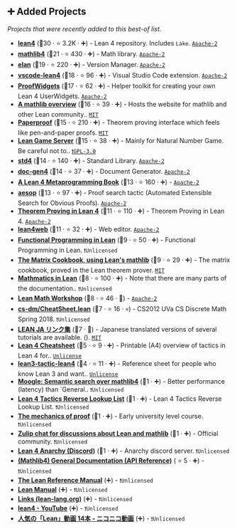 ## ➕ Added Projects

_Projects that were recently added to this best-of list._

- <b><a href="https://github.com/leanprover/lean4">lean4</a></b> (🥇30 ·  ⭐ 3.2K · ➕) - Lean 4 repository. Includes `Lake`. <code><a href="http://bit.ly/3nYMfla">Apache-2</a></code>
- <b><a href="https://github.com/leanprover-community/mathlib4">mathlib4</a></b> (🥈21 ·  ⭐ 430 · ➕) - Math library. <code><a href="http://bit.ly/3nYMfla">Apache-2</a></code>
- <b><a href="https://github.com/leanprover/elan">elan</a></b> (🥉19 ·  ⭐ 220 · ➕) - Version Manager. <code><a href="http://bit.ly/3nYMfla">Apache-2</a></code>
- <b><a href="https://github.com/leanprover/vscode-lean4">vscode-lean4</a></b> (🥇18 ·  ⭐ 96 · ➕) - Visual Studio Code extension. <code><a href="http://bit.ly/3nYMfla">Apache-2</a></code>
- <b><a href="https://github.com/leanprover-community/ProofWidgets4">ProofWidgets</a></b> (🥇17 ·  ⭐ 62 · ➕) - Helper toolkit for creating your own Lean 4 UserWidgets. <code><a href="http://bit.ly/3nYMfla">Apache-2</a></code>
- <b><a href="https://leanprover-community.github.io/mathlib-overview.html">A mathlib overview</a></b> (🥇16 ·  ⭐ 39 · ➕) - Hosts the website for mathlib and other Lean community.. <code><a href="http://bit.ly/34MBwT8">MIT</a></code>
- <b><a href="https://github.com/Paper-Proof/paperproof">Paperproof</a></b> (🥉15 ·  ⭐ 210 · ➕) - Theorem proving interface which feels like pen-and-paper proofs. <code><a href="http://bit.ly/34MBwT8">MIT</a></code>
- <b><a href="https://adam.math.hhu.de/">Lean Game Server</a></b> (🥇15 ·  ⭐ 38 · ➕) - Mainly for Natural Number Game. Be careful not to.. <code><a href="http://bit.ly/2M0xdwT">❗️GPL-3.0</a></code>
- <b><a href="https://github.com/leanprover/std4">std4</a></b> (🥉14 ·  ⭐ 140 · ➕) - Standard Library. <code><a href="http://bit.ly/3nYMfla">Apache-2</a></code>
- <b><a href="https://github.com/leanprover/doc-gen4">doc-gen4</a></b> (🥉14 ·  ⭐ 37 · ➕) - Document Generator. <code><a href="http://bit.ly/3nYMfla">Apache-2</a></code>
- <b><a href="https://github.com/leanprover-community/lean4-metaprogramming-book">A Lean 4 Metaprogramming Book</a></b> (🥇13 ·  ⭐ 160 · ➕) -  <code><a href="http://bit.ly/3nYMfla">Apache-2</a></code>
- <b><a href="https://github.com/leanprover-community/aesop">aesop</a></b> (🥉13 ·  ⭐ 97 · ➕) - Proof search tactic (Automated Extensible Search for Obvious Proofs). <code><a href="http://bit.ly/3nYMfla">Apache-2</a></code>
- <b><a href="https://lean-lang.org/theorem_proving_in_lean4/">Theorem Proving in Lean 4</a></b> (🥈11 ·  ⭐ 110 · ➕) - Theorem Proving in Lean 4. <code><a href="http://bit.ly/3nYMfla">Apache-2</a></code>
- <b><a href="https://live.lean-lang.org/">lean4web</a></b> (🥉11 ·  ⭐ 32 · ➕) - Web editor. <code><a href="http://bit.ly/3nYMfla">Apache-2</a></code>
- <b><a href="https://lean-lang.org/functional_programming_in_lean/">Functional Programming in Lean</a></b> (🥉9 ·  ⭐ 50 · ➕) - Functional Programming in Lean. <code>❗Unlicensed</code>
- <b><a href="https://github.com/eric-wieser/lean-matrix-cookbook">The Matrix Cookbook, using Lean's mathlib</a></b> (🥇9 ·  ⭐ 29 · ➕) - The matrix cookbook, proved in the Lean theorem prover. <code><a href="http://bit.ly/34MBwT8">MIT</a></code>
- <b><a href="https://leanprover-community.github.io/mathematics_in_lean/">Mathmatics in Lean</a></b> (🥉8 ·  ⭐ 100 · ➕) - Note that there are many parts of the documentation.. <code>❗Unlicensed</code>
- <b><a href="https://github.com/yuma-mizuno/lean-math-workshop">Lean Math Workshop</a></b> (🥉8 ·  ⭐ 46 · 🐣) -  <code><a href="http://bit.ly/3nYMfla">Apache-2</a></code>
- <b><a href="https://github.com/kevinsullivan/cs-dm/blob/master/CheatSheet.lean">cs-dm/CheatSheet.lean</a></b> (🥈7 ·  ⭐ 16 · 💀) - CS2012 UVa CS Discrete Math Spring 2018. <code>❗Unlicensed</code>
- <b><a href="https://lean-ja.github.io/links/">LEAN JA リンク集</a></b> (🥇7 · 🐣) - Japanese translated versions of several tutorials are available. (). <code><a href="http://bit.ly/34MBwT8">MIT</a></code>
- <b><a href="https://github.com/madvorak/lean4-cheatsheet/blob/main/lean-tactics.pdf">Lean 4 Cheatsheet</a></b> (🥉5 ·  ⭐ 9 · ➕) - Printable (A4) overview of tactics in Lean 4 for.. <code><a href="http://bit.ly/3rvuUlR">Unlicense</a></code>
- <b><a href="https://github.com/madvorak/lean3-tactic-lean4">lean3-tactic-lean4</a></b> (🥇4 ·  ⭐ 11 · ➕) - Reference sheet for people who know Lean 3 and want.. <code><a href="http://bit.ly/3rvuUlR">Unlicense</a></code>
- <b><a href="https://www.moogle.ai/">Moogle: Semantic search over mathlib4</a></b> (🥉1 · ➕) - Better performance (latency) than `General.. <code>❗Unlicensed</code>
- <b><a href="https://lean-ja.github.io/tactic-cheatsheet/">Lean 4 Tactics Reverse Lookup List</a></b> (🥉1 · ➕) - Lean 4 Tactics Reverse Lookup List. <code>❗Unlicensed</code>
- <b><a href="https://hrmacbeth.github.io/math2001/">The mechanics of proof</a></b> (🥉1 · ➕) - Early university level course. <code>❗Unlicensed</code>
- <b><a href="https://leanprover.zulipchat.com/">Zulip chat for discussions about Lean and mathlib</a></b> (🥇1 · ➕) - Official community. <code>❗Unlicensed</code>
- <b><a href="https://discord.com/invite/WZ9bs9UCvx">Lean 4 Anarchy (Discord)</a></b> (🥇1 · ➕) - Anarchy discord server. <code>❗Unlicensed</code>
- <b><a href="https://leanprover-community.github.io/mathlib4_docs/">(Mathlib4) General Documentation (API Reference)</a></b> ( ⭐ 5 · ➕) -  <code>❗Unlicensed</code>
- <b><a href="https://lean-lang.org/reference/index.html">The Lean Reference Manual</a></b> (➕) -  <code>❗Unlicensed</code>
- <b><a href="https://lean-lang.org/lean4/doc/do.html">Lean Manual</a></b> (➕) -  <code>❗Unlicensed</code>
- <b><a href="https://lean-lang.org/links/">Links (lean-lang.org)</a></b> (➕) -  <code>❗Unlicensed</code>
- <b><a href="https://www.youtube.com/results?search_query=lean4">lean4 - YouTube</a></b> (➕) -  <code>❗Unlicensed</code>
- <b><a href="https://www.nicovideo.jp/tag/Lean">人気の「Lean」動画 14本 - ニコニコ動画</a></b> (➕) -  <code>❗Unlicensed</code>

